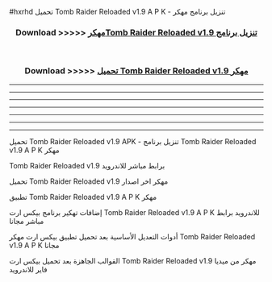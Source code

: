 #hxrhd تحميل Tomb Raider Reloaded v1.9 A P K - تنزيل برنامج مهكر



<div align="center">
<h3>Download >>>>> <a href="https://runaway1.web.app/?sq=Tomb Raider Reloaded v1.9">مهكرTomb Raider Reloaded v1.9 تنزيل برنامج</a></h3><br>

<h3>Download >>>>> <a href="https://runaway1.web.app/?sq=Tomb Raider Reloaded v1.9">تحميل Tomb Raider Reloaded v1.9 مهكر</a></h3>
</div>


----------------------------------------------------------

----------------------------------------------------------

----------------------------------------------------------

----------------------------------------------------------

----------------------------------------------------------

----------------------------------------------------------

----------------------------------------------------------

تحميل Tomb Raider Reloaded v1.9 APK - تنزيل برنامج Tomb Raider Reloaded v1.9 A P K مهكر

Tomb Raider Reloaded v1.9 برابط مباشر للاندرويد

تحميل Tomb Raider Reloaded v1.9 مهكر اخر اصدار

تطبيق Tomb Raider Reloaded v1.9 A P K مهكر

إضافات تهكير برنامج بيكس ارت Tomb Raider Reloaded v1.9 A P K للاندرويد برابط مباشر مجانا

أدوات التعديل الأساسية بعد تحميل تطبيق بيكس ارت مهكر Tomb Raider Reloaded v1.9 A P K مجانا

القوالب الجاهزة بعد تحميل بيكس ارت Tomb Raider Reloaded v1.9 مهكر من ميديا فاير للاندرويد


